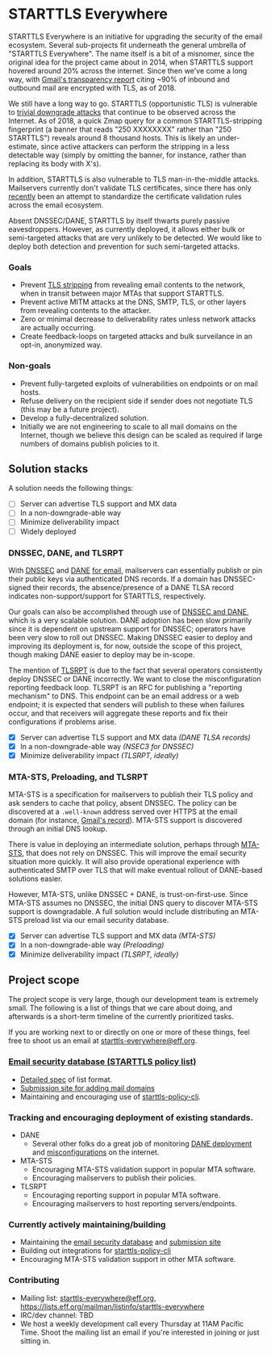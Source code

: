 # STARTTLS Everywhere

STARTTLS Everywhere is an initiative for upgrading the security of the email ecosystem. Several sub-projects fit underneath the general umbrella of "STARTTLS Everywhere". The name itself is a bit of a misnomer, since the original idea for the project came about in 2014, when STARTTLS support hovered around 20% across the internet. Since then we've come a long way, with [Gmail's transparency report](https://transparencyreport.google.com/safer-email/overview) citing ~90% of inbound and outbound mail are encrypted with TLS, as of 2018.

We still have a long way to go. STARTTLS (opportunistic TLS) is vulnerable to [trivial downgrade attacks](https://stomp.colorado.edu/blog/blog/2012/12/31/on-smtp-starttls-and-the-cisco-asa/) that continue to be observed across the Internet. As of 2018, a quick Zmap query for a common STARTTLS-stripping fingerprint (a banner that reads "250 XXXXXXXX" rather than "250 STARTTLS") reveals around 8 thousand hosts. This is likely an under-estimate, since active attackers can perform the stripping in a less detectable way (simply by omitting the banner, for instance, rather than replacing its body with X's).

In addition, STARTTLS is also vulnerable to TLS man-in-the-middle attacks. Mailservers currently don't validate TLS certificates, since there has only [recently](https://tools.ietf.org/html/rfc8461#section-4.2) been an attempt to standardize the certificate validation rules across the email ecosystem.

Absent DNSSEC/DANE, STARTTLS by itself thwarts purely passive eavesdroppers. However, as currently deployed, it allows either bulk or semi-targeted attacks that are very unlikely to be detected. We would like to deploy both detection and prevention for such semi-targeted attacks.

### Goals

 *  Prevent [TLS stripping](https://www.eff.org/deeplinks/2014/11/starttls-downgrade-attacks) from revealing email contents to the network, when in transit between major MTAs that support STARTTLS.
 *  Prevent active MITM attacks at the DNS, SMTP, TLS, or other layers from revealing contents to the attacker.
 *  Zero or minimal decrease to deliverability rates unless network attacks are actually occurring.
 *  Create feedback-loops on targeted attacks and bulk surveilance in an opt-in, anonymized way.

### Non-goals

 *  Prevent fully-targeted exploits of vulnerabilities on endpoints or on mail hosts.
 *  Refuse delivery on the recipient side if sender does not negotiate TLS (this may be a future project).
 *  Develop a fully-decentralized solution.
 *  Initially we are not engineering to scale to all mail domains on the Internet, though we believe this design can be scaled as required if large numbers of domains publish policies to it.

## Solution stacks

A solution needs the following things:
 - [ ] Server can advertise TLS support and MX data
 - [ ] In a non-downgrade-able way
 - [ ] Minimize deliverability impact
 - [ ] Widely deployed

### DNSSEC, DANE, and TLSRPT

With [DNSSEC](https://tools.ietf.org/html/rfc4034) and [DANE](https://tools.ietf.org/html/rfc6698) [for email](https://tools.ietf.org/html/rfc7672), mailservers can essentially publish or pin their public keys via authenticated DNS records. If a domain has DNSSEC-signed their records, the absence/presence of a DANE TLSA record indicates non-support/support for STARTTLS, respectively.

Our goals can also be accomplished through use of [DNSSEC and DANE](https://tools.ietf.org/html/rfc7672), which is a very scalable solution. DANE adoption has been slow primarily since it is dependent on upstream support for DNSSEC; operators have been very slow to roll out DNSSEC. Making DNSSEC easier to deploy and improving its deployment is, for now, outside the scope of this project, though making DANE easier to deploy may be in-scope.

The mention of [TLSRPT](https://tools.ietf.org/html/rfc8460) is due to the fact that several operators consistently deploy DNSSEC or DANE incorrectly. We want to close the misconfiguration reporting feedback loop. TLSRPT is an RFC for publishing a "reporting mechanism" to DNS. This endpoint can be an email address or a web endpoint; it is expected that senders will publish to these when failures occur, and that receivers will aggregate these reports and fix their configurations if problems arise.

 - [x] Server can advertise TLS support and MX data *(DANE TLSA records)*
 - [x] In a non-downgrade-able way *(NSEC3 for DNSSEC)*
 - [x] Minimize deliverability impact *(TLSRPT, ideally)*

### MTA-STS, Preloading, and TLSRPT

MTA-STS is a specification for mailservers to publish their TLS policy and ask senders to cache that policy, absent DNSSEC. The policy can be discovered at a `.well-known` address served over HTTPS at the email domain (for instance, [Gmail's record](https://mta-sts.gmail.com/.well-known/mta-sts.txt)). MTA-STS support is discovered through an initial DNS lookup.

There is value in deploying an intermediate solution, perhaps through [MTA-STS](https://tools.ietf.org/html/rfc8461), that does not rely on DNSSEC. This will improve the email security situation more quickly. It will also provide operational experience with authenticated SMTP over TLS that will make eventual rollout of DANE-based solutions easier.

However, MTA-STS, unlike DNSSEC + DANE, is trust-on-first-use. Since MTA-STS assumes no DNSSEC, the initial DNS query to discover MTA-STS support is downgradable. A full solution would include distributing an MTA-STS preload list via our email security database.

 - [x] Server can advertise TLS support and MX data *(MTA-STS)*
 - [x] In a non-downgrade-able way *(Preloading)*
 - [x] Minimize deliverability impact *(TLSRPT, ideally)*

## Project scope

The project scope is very large, though our development team is extremely small. The following is a list of things that we care about doing, and afterwards is a short-term timeline of the currently prioritized tasks.

If you are working next to or directly on one or more of these things, feel free to shoot us an email at starttls-everywhere@eff.org.

### [Email security database (STARTTLS policy list)](POLICY_LIST.md)

 * [Detailed spec](RULES.md) of list format.
 * [Submission site for adding mail domains](https://starttls-everywhere.org)
 * Maintaining and encouraging use of [starttls-policy-cli](https://github.com/EFForg/starttls-policy-cli).

### Tracking and encouraging deployment of existing standards.

 * DANE
    * Several other folks do a great job of monitoring [DANE deployment](https://mail.sys4.de/pipermail/dane-users/) and [misconfigurations](https://danefail.org/) on the internet.
 * MTA-STS
    * Encouraging MTA-STS validation support in popular MTA software.
    * Encouraging mailservers to publish their policies.
 * TLSRPT
    * Encouraging reporting support in popular MTA software.
    * Encouraging mailservers to host reporting servers/endpoints.

### Currently actively maintaining/building

 * Maintaining the [email security database](policy.json) and [submission site](https://starttls-everywhere.org)
 * Building out integrations for [starttls-policy-cli](starttls-policy/README.md)
 * Encouraging MTA-STS validation support in other MTA software.

### Contributing

 * Mailing list: starttls-everywhere@eff.org, https://lists.eff.org/mailman/listinfo/starttls-everywhere
 * IRC/dev channel: TBD
 * We host a weekly development call every Thursday at 11AM Pacific Time. Shoot the mailing list an email if you're interested in joining or just sitting in.

